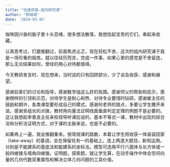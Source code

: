 ```yaml
---
title: "恰逢惊蛰-组内研究课"
author: "杨端端"
date: '2024-03-05'
---
```


咖啡因兴奋的脑子里十头百绪，很多想法散落，我想拾起宝贵的它们，串起来收藏。

认真思考过，打磨推翻过，前面焦虑忐忑，现在轻松不舍，这次的组内研究课于我是一场珍重的锻炼。就以往经历而言，完成一件事，如果心里的感觉是不舍留连，那么无论结果如何，曾经的用心对待都值得。

今天教研发言时，现在想来，当时说的只有回顾部分，少了谈及收获、感谢和展望。

感谢前辈们的讨论和指导，感谢数学组这么好的氛围。感谢师父的帮助和启示，感谢榜样的引领和示范，对待学生是耐心和煦、对待专业要惜时钻研。感谢崔主任的鼓励和期许，各类课型要形成自己的模式。感谢何老师的提点，多要让学生撒开来说。感谢吴组长的点拨，教材用向量法证明线面垂直判定定理的例题不是必要的。这让我想起李善良主任来校视导听课后说的，基本不等式一课，教材中出现的综合法和分析法证明方式，对于课的主脉来说，也是不必要的。

如果再上一遍，我会推翻重来。按常规课的路数，本着让学生把收获一体装袋回家（take-away）的基调，会在保留任务一的基础上，连上两道大题目，新知运用。分别是不能建系的基底法和能建系的坐标法。模型可选用平行六面体与长方体或一般四棱锥与墙角四棱锥。证明题，探索题，就让学生算，在动手操作中体会空间向量的几何代数双重属性和解决立体几何问题的工具价值。
